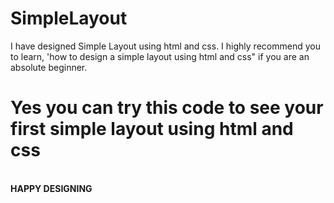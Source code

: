 # SimpleLayout
I have designed Simple Layout using html and css. I highly recommend you to learn, 'how to design a simple layout using html and css" if you are an absolute beginner.
<h1>Yes you can try this code to see your first simple layout using html and css</h1>

<br>
<b>HAPPY DESIGNING</b>
